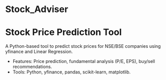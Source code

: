 # Stock_Adviser
# Stock Price Prediction Tool
A Python-based tool to predict stock prices for NSE/BSE companies using yfinance and Linear Regression.
- Features: Price prediction, fundamental analysis (P/E, EPS), buy/sell recommendations.
- Tools: Python, yfinance, pandas, scikit-learn, matplotlib.
